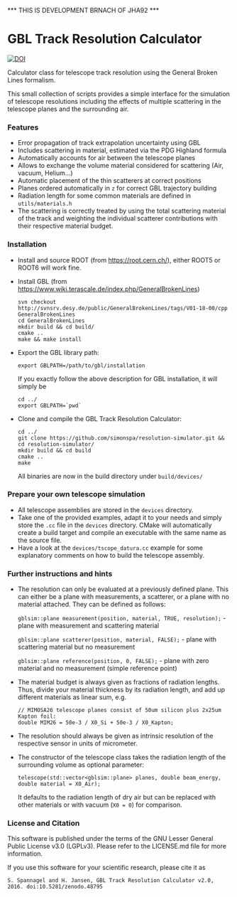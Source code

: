 *** THIS IS DEVELOPMENT BRNACH OF JHA92 ***

GBL Track Resolution Calculator
=====
[![DOI](https://zenodo.org/badge/doi/10.5281/zenodo.48795.svg)](http://dx.doi.org/10.5281/zenodo.48795)

Calculator class for telescope track resolution using the General Broken Lines formalism.

This small collection of scripts provides a simple interface for the simulation of telescope resolutions including the effects of multiple scattering in the telescope planes and the surrounding air.


### Features

* Error propagation of track extrapolation uncertainty using GBL
* Includes scattering in material, estimated via the PDG Highland formula
* Automatically accounts for air between the telescope planes
* Allows to exchange the volume material considered for scattering (Air, vacuum, Helium...)
* Automatic placement of the thin scatterers at correct positions
* Planes ordered automatically in `z` for correct GBL trajectory building
* Radiation length for some common materials are defined in `utils/materials.h`
* The scattering is correctly treated by using the total scattering material of the track and weighting the individual scatterer contributions with their respective material budget.


### Installation

* Install and source ROOT (from https://root.cern.ch/), either ROOT5 or ROOT6 will work fine.

* Install GBL
  (from https://www.wiki.terascale.de/index.php/GeneralBrokenLines)

  ```
  svn checkout http://svnsrv.desy.de/public/GeneralBrokenLines/tags/V01-18-00/cpp GeneralBrokenLines
  cd GeneralBrokenLines
  mkdir build && cd build/
  cmake ..
  make && make install
  ```

* Export the GBL library path:
  ```
  export GBLPATH=/path/to/gbl/installation
  ```
  If you exactly follow the above description for GBL installation, it will simply be
  ```
  cd ../
  export GBLPATH=`pwd`
  ```
  
* Clone and compile the GBL Track Resolution Calculator:

  ```
  cd ../
  git clone https://github.com/simonspa/resolution-simulator.git && cd resolution-simulator/
  mkdir build && cd build
  cmake ..
  make
  ```
  All binaries are now in the build directory under `build/devices/`

### Prepare your own telescope simulation

* All telescope assemblies are stored in the `devices` directory.
* Take one of the provided examples, adapt it to your needs and simply store the `.cc` file in the `devices` directory. CMake will automatically create a build target and compile an executable with the same name as the source file.
* Have a look at the `devices/tscope_datura.cc` example for some explanatory comments on how to build the telescope assembly.

### Further instructions and hints

* The resolution can only be evaluated at a previously defined plane. This can either be a plane with measurements, a scatterer, or a plane with no material attached. They can be defined as follows:

  `gblsim::plane measurement(position, material, TRUE, resolution);` - plane with measurement and scattering material

  `gblsim::plane scatterer(position, material, FALSE);` - plane with scattering material but no measurement

  `gblsim::plane reference(position, 0, FALSE);` - plane with zero material and no measurement (simple reference point)


* The material budget is always given as fractions of radiation lengths. Thus, divide your material thickness by its radiation length, and add up different materials as linear sum, e.g.

  ```
  // MIMOSA26 telescope planes consist of 50um silicon plus 2x25um Kapton foil:
  double MIM26 = 50e-3 / X0_Si + 50e-3 / X0_Kapton;
  ```

* The resolution should always be given as intrinsic resolution of the respective sensor in units of micrometer.

* The constructor of the telescope class takes the radiation length of the surrounding volume as optional parameter:

  `telescope(std::vector<gblsim::plane> planes, double beam_energy, double material = X0_Air);`

  It defaults to the radiation length of dry air but can be replaced with other materials or with vacuum (`X0 = 0`) for comparison.

### License and Citation

This software is published under the terms of the GNU Lesser General Public License v3.0 (LGPLv3). Please refer to the LICENSE.md file for more information.

If you use this software for your scientific research, please cite it as

```S. Spannagel and H. Jansen, GBL Track Resolution Calculator v2.0, 2016. doi:10.5281/zenodo.48795```
